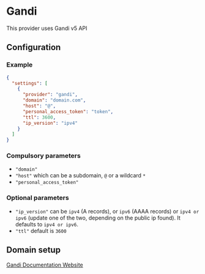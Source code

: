 # Gandi

This provider uses Gandi v5 API

## Configuration

### Example

```json
{
  "settings": [
    {
      "provider": "gandi",
      "domain": "domain.com",
      "host": "@",
      "personal_access_token": "token",
      "ttl": 3600,
      "ip_version": "ipv4"
    }
  ]
}
```

### Compulsory parameters

- `"domain"`
- `"host"` which can be a subdomain, `@` or a wildcard `*`
- `"personal_access_token"`

### Optional parameters

- `"ip_version"` can be `ipv4` (A records), or `ipv6` (AAAA records) or `ipv4 or ipv6` (update one of the two, depending on the public ip found). It defaults to `ipv4 or ipv6`.
- `"ttl"` default is `3600`

## Domain setup

[Gandi Documentation Website](https://docs.gandi.net/en/rest_api/index.html)
